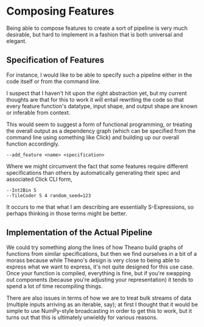 # Composing Features

Being able to compose features to create a sort of pipeline is very much desirable, but hard to implement in a fashion that is both universal and elegant.

## Specification of Features

For instance, I would like to be able to specify such a pipeline either in the code itself or from the command line.

I suspect that I haven't hit upon the right abstraction yet, but my current thoughts are that for this to work it will entail rewriting the code so that every feature function's datatype, input shape, and output shape are known or inferable from context.

This would seem to suggest a form of functional programming, or treating the overall output as a dependency graph (which can be specified from the command line using something like Click) and building up our overall function accordingly.

```
--add_feature <name> <specification>
```

Where we might circumvent the fact that some features require different specifications than others by automatically generating their spec and associated Click CLI form,

```
--Int2Bin 5
--TileCoder 5 4 random_seed=123
```

It occurs to me that what I am describing are essentially S-Expressions, so perhaps thinking in those terms might be better.


## Implementation of the Actual Pipeline

We could try something along the lines of how Theano build graphs of functions from similar specifications, but then we find ourselves in a bit of a morass because while Theano's design is very close to being able to express what we want to express, it's not quite designed for this use case.
Once your function is compiled, everything is fine, but if you're swapping out components (because you're adjusting your representation) it tends to spend a lot of time recompiling things.

There are also issues in terms of how we are to treat bulk streams of data (multiple inputs arriving as an iterable, say); at first I thought that it would be simple to use NumPy-style broadcasting in order to get this to work, but it turns out that this is ultimately unwieldy for various reasons.

